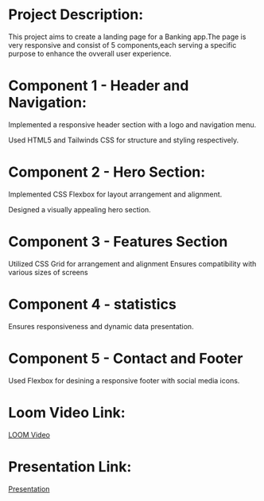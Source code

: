 # Project Description:
This project aims to create a landing page for a Banking app.The page is very responsive and consist of 5 components,each serving a specific purpose to enhance the ovverall user experience.

# Component 1 - Header and Navigation:

Implemented a responsive header section with a logo and navigation menu.

Used HTML5 and Tailwinds CSS for structure and styling respectively.

# Component 2 - Hero Section:

Implemented CSS Flexbox for layout arrangement and alignment.

Designed a visually appealing hero section.

# Component 3 - Features Section

Utilized CSS Grid for arrangement and alignment
Ensures compatibility with various sizes of screens

# Component 4 - statistics

Ensures responsiveness and dynamic data presentation.

# Component 5 - Contact and Footer

Used Flexbox for desining a responsive footer with social media icons. 





# Loom Video Link:
[LOOM Video]()

# Presentation Link:
[Presentation](https://docs.google.com/presentation/d/1XQFBtGywQKNJL_RgzkCoQ25wZeuIFGKEoyrxJu7GtN4/edit?usp=sharing)
